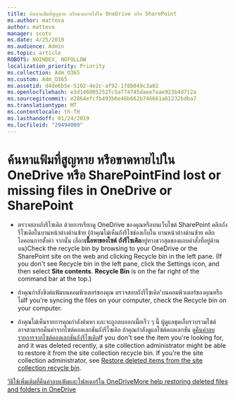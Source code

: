 ```yaml
---
title: ค้นหาแฟ้มที่สูญหาย หรือขาดหายไปใน OneDrive หรือ SharePoint
ms.author: matteva
author: matteva
manager: scotv
ms.date: 4/25/2018
ms.audience: Admin
ms.topic: article
ROBOTS: NOINDEX, NOFOLLOW
localization_priority: Priority
ms.collection: Adm_O365
ms.custom: Adm_O365
ms.assetid: d4de6b5e-5102-4e2c-af92-1f8b049c3a02
ms.openlocfilehash: e3d146005252fc5a774745daee7aae923b4d712a
ms.sourcegitcommit: e2864efcfb493b6e46b662b746661a61232bdba7
ms.translationtype: MT
ms.contentlocale: th-TH
ms.lasthandoff: 01/24/2019
ms.locfileid: "29494009"
---
```

# <a name="find-lost-or-missing-files-in-onedrive-or-sharepoint"></a><span data-ttu-id="869c5-102">ค้นหาแฟ้มที่สูญหาย หรือขาดหายไปใน OneDrive หรือ SharePoint</span><span class="sxs-lookup"><span data-stu-id="869c5-102">Find lost or missing files in OneDrive or SharePoint</span></span>

- <span data-ttu-id="869c5-p101">ตรวจสอบถังรีไซเคิล ด้วยการเรียกดู OneDrive ของคุณหรือบนเว็บไซต์ SharePoint คลิกถังรีไซเคิลในบานหน้าต่างด้านซ้าย (ถ้าคุณไม่เห็นถังรีไซช่องเก็บใน บานหน้าต่างด้านซ้าย คลิกไอคอนการตั้งค่า จากนั้น เลือก**เนื้อหาของไซต์** **ถังรีไซเคิล**อยู่ทางขวาสุดของแถบคำสั่งที่อยู่ด้านบน)</span><span class="sxs-lookup"><span data-stu-id="869c5-p101">Check the recycle bin by browsing to your OneDrive or the SharePoint site on the web and clicking Recycle bin in the left pane. (If you don't see Recycle bin in the left pane, click the Settings icon, and then select **Site contents**. **Recycle Bin** is on the far right of the command bar at the top.)</span></span> 
    
- <span data-ttu-id="869c5-106">ถ้าคุณกำลังซิงค์แฟ้มบนคอมพิวเตอร์ของคุณ ตรวจสอบถังรีไซเคิล'บนคอมพิวเตอร์ของคุณหรือไม่</span><span class="sxs-lookup"><span data-stu-id="869c5-106">If you're syncing the files on your computer, check the Recycle bin on your computer.</span></span> 
    
- <span data-ttu-id="869c5-p102">ถ้าคุณไม่เห็นรายการคุณกำลังค้นหา และจะถูกลบออกเมื่อเร็ว ๆ นี้ ผู้ดูแลชุดเก็บรวบรวมไซต์อาจสามารถคืนค่าจากไซต์คอลเลกชันถังรีไซเคิล ถ้าคุณกำลังดูแลไซต์คอลเลกชัน ดู[คืนค่าลบรายการจากไซต์คอลเลกชันถังรีไซเคิล](https://go.microsoft.com/fwlink/?linkid=866439)</span><span class="sxs-lookup"><span data-stu-id="869c5-p102">If you don't see the item you're looking for, and it was deleted recently, a site collection administrator might be able to restore it from the site collection recycle bin. If you're the site collection administrator, see [Restore deleted items from the site collection recycle bin](https://go.microsoft.com/fwlink/?linkid=866439).</span></span>
    
[<span data-ttu-id="869c5-109">วิธีใช้เพิ่มเติมที่คืนค่าลบแฟ้มและโฟลเดอร์ใน OneDrive</span><span class="sxs-lookup"><span data-stu-id="869c5-109">More help restoring deleted files and folders in OneDrive</span></span>](https://go.microsoft.com/fwlink/?linkid=872872)
  

